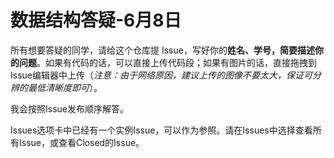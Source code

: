 # 数据结构答疑-6月8日

所有想要答疑的同学，请给这个仓库提 Issue，写好你的**姓名、学号，简要描述你的问题**。如果有代码的话，可以直接上传代码段；如果有图片的话，直接拖拽到Issue编辑器中上传（*注意：由于网络原因，建议上传的图像不要太大，保证可分辨的最低清晰度即可*）。

我会按照Issue发布顺序解答。

Issues选项卡中已经有一个实例Issue，可以作为参照。请在Issues中选择查看所有Issue，或查看Closed的Issue。
